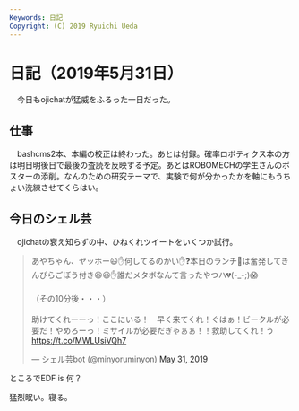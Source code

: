 ```yaml
---
Keywords: 日記
Copyright: (C) 2019 Ryuichi Ueda
---
```


# 日記（2019年5月31日）

　今日もojichatが猛威をふるった一日だった。

## 仕事

　bashcms2本、本編の校正は終わった。あとは付録。確率ロボティクス本の方は明日明後日で最後の査読を反映する予定。あとはROBOMECHの学生さんのポスターの添削。なんのための研究テーマで、実験で何が分かったかを軸にもうちょい洗練させてくらはい。

## 今日のシェル芸

　ojichatの衰え知らずの中、ひねくれツイートをいくつか試行。

<blockquote class="twitter-tweet" data-partner="tweetdeck"><p lang="ja" dir="ltr">あやちゃん、ヤッホー😃✋何してるのかい✋❓本日のランチ🍴は奮発してきんぴらごぼう付き😆😃✋誰だメタボなんて言ったやつハ💔(-_-;)😱<br><br>（その10分後・・・）<br><br>助けてくれーーっ！ここにいる！　早く来てくれ！ぐはぁ！ビークルが必要だ！やめろーっ！ミサイルが必要だぎゃぁぁ！！救助してくれ！う <a href="https://t.co/MWLUsiVQh7">https://t.co/MWLUsiVQh7</a></p>&mdash; シェル芸bot (@minyoruminyon) <a href="https://twitter.com/minyoruminyon/status/1134305773402566656?ref_src=twsrc%5Etfw">May 31, 2019</a></blockquote>
<script async src="https://platform.twitter.com/widgets.js" charset="utf-8"></script>


ところでEDF is 何？


猛烈眠い。寝る。

